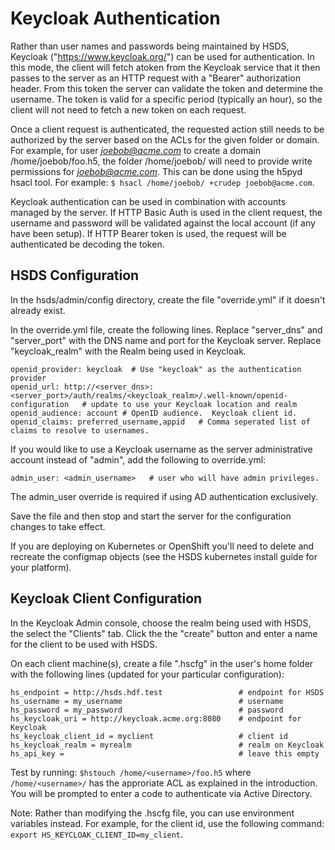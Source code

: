 Keycloak Authentication
=======================

Rather than user names and passwords being maintained by HSDS, Keycloak ("https://www.keycloak.org/") can be used for authentication. In this mode, the client will fetch atoken from the Keycloak service that it then passes to the server as an HTTP request with a "Bearer" authorization header.  From this token the server can validate the token and determine the username.  The token is valid for a specific period (typically an hour), so 
the client will not need to fetch a new token on each request.

Once a client request is authenticated, the requested action still needs to be authorized by the server based on the ACLs for the given folder or domain.  For example, for user *joebob@acme.com* to create a domain /home/joebob/foo.h5, the folder /home/joebob/ will need to provide write permissions for *joebob@acme.com*.  This can be done using the h5pyd hsacl tool.  For example: `$ hsacl /home/joebob/ +crudep joebob@acme.com`.

Keycloak authentication can be used in combination with accounts managed by the server.  If HTTP Basic Auth is used in the client request, the username and password will be validated against the local account (if any have been setup).  If HTTP Bearer token is used, the request will be authenticated be decoding the token.
 
HSDS Configuration
------------------

In the hsds/admin/config directory, create the file "override.yml" if it doesn't already exist.

In the override.yml file, create the following lines.  Replace "server_dns" and "server_port" with 
the DNS name and port for the Keycloak server.  Replace "keycloak_realm" with the Realm being used 
in Keycloak.

    openid_provider: keycloak  # Use "keycloak" as the authentication provider
    openid_url: http://<server_dns>:<server_port>/auth/realms/<keycloak_realm>/.well-known/openid-configuration   # update to use your Keycloak location and realm
    openid_audience: account # OpenID audience.  Keycloak client id.
    openid_claims: preferred_username,appid   # Comma seperated list of claims to resolve to usernames.

If you would like to use a Keycloak username as the server administrative account instead of "admin", add the following
to override.yml:

    admin_user: <admin_username>   # user who will have admin privileges.

The admin_user override is required if using AD authentication exclusively.

Save the file and then stop and start the server for the configuration changes to take effect.

If you are deploying on Kubernetes or OpenShift you'll need to delete and recreate the configmap objects (see the HSDS kubernetes install guide for your platform).

Keycloak Client Configuration
------------------------------

In the Keycloak Admin console, choose the realm being used with HSDS, the select the "Clients" tab.
Click the the "create" button and enter a name for the client to be used with HSDS.  

On each client machine(s), create a file ".hscfg" in the user's home folder with the following lines (updated for your particular configuration):

    hs_endpoint = http://hsds.hdf.test                 # endpoint for HSDS
    hs_username = my_username                          # username 
    hs_password = my_password                          # password
    hs_keycloak_uri = http://keycloak.acme.org:8080    # endpoint for Keycloak
    hs_keycloak_client_id = myclient                   # client id
    hs_keycloak_realm = myrealm                        # realm on Keycloak
    hs_api_key =                                       # leave this empty
 
Test by running: `$hstouch /home/<username>/foo.h5` where `/home/<username>/` has the approriate ACL as explained in the introduction.
You will be prompted to enter a code to authenticate via Active Directory.

Note: Rather than modifying the .hscfg file, you can use environment variables instead.  For example, for the client id, use the following command: `export HS_KEYCLOAK_CLIENT_ID=my_client`.
